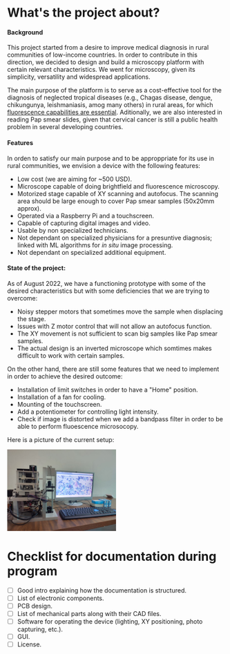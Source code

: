 # What's the project about?

#### Background
This project started from a desire to improve medical diagnosis in rural communities of low-income countries. In order to contribute in this direction, we decided to design and build a microscopy platform with certain relevant characteristics. We went for microscopy, given its simplicity, versatility and widespread applications. 

The main purpose of the platform is to serve as a cost-effective tool for the diagnosis of neglected tropical diseases (e.g., Chagas disease, dengue, chikungunya, leishmaniasis, amog many others) in rural areas, for which [fluorescence capabilities are essential](https://apps.who.int/iris/bitstream/handle/10665/119734/dsa281.pdf?sequence=1&isAllowed=y). Aditionally, we are also interested in reading Pap smear slides, given that cervical cancer is still a public health problem in several developing countries.

#### Features
In orden to satisfy our main purpose and to be approppriate for its use in rural communities, we envision a device with the following features:
- Low cost (we are aiming for ~500 USD).
- Microscope capable of doing brightfield and fluorescence microscopy.
- Motorized stage capable of XY scanning and autofocus. The scanning area should be large enough to cover Pap smear samples (50x20mm approx).
- Operated via a Raspberry Pi and a touchscreen.
- Capable of capturing digital images and video.
- Usable by non specialized technicians.
- Not dependant on specialized physicians for a presuntive diagnosis; linked with ML algorithms for *in situ* image processing.
- Not dependant on specialized additional equipment.

#### State of the project:
As of August 2022, we have a functioning prototype with some of the desired characteristics but with some deficiencies that we are trying to overcome:
- Noisy stepper motors that sometimes move the sample when displacing the stage.
- Issues with Z motor control that will not allow an autofocus function.
- The XY movement is not sufficient to scan big samples like Pap smear samples.
- The actual design is an inverted microscope which somtimes makes difficult to work with certain samples.

On the other hand, there are still some features that we need to implement in order to achieve the desired outcome:
- Installation of limit switches in order to have a "Home" position.
- Installation of a fan for cooling.
- Mounting of the touchscreen.
- Add a potentiometer for controlling light intensity.
- Check if image is distorted when we add a bandpass filter in order to be able to perform fluoescence microsocopy.

Here is a picture of the current setup:

<img src="https://github.com/jossoca/OHA_micro/blob/main/Imgs/micro.jpeg" width=50% height=50%>



# Checklist for documentation during program
- [ ] Good intro explaining how the documentation is structured.
- [ ] List of electronic components.
- [ ] PCB design.
- [ ] List of mechanical parts along with their CAD files.
- [ ] Software for operating the device (lighting, XY positioning, photo capturing, etc.).
- [ ] GUI.
- [ ] License.
